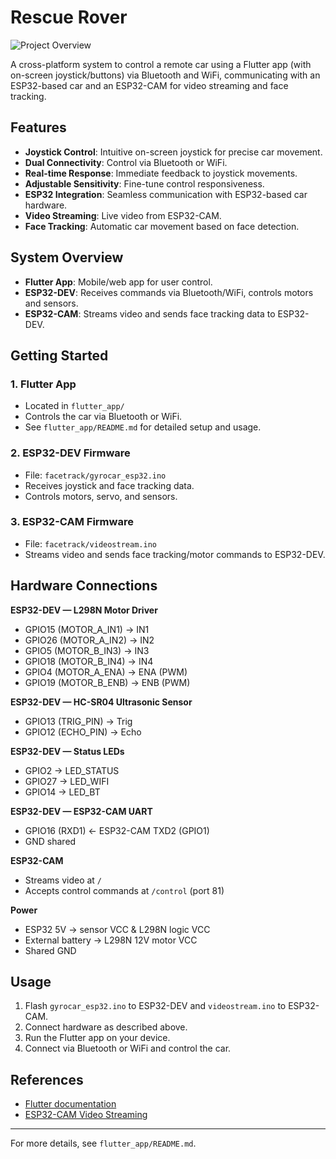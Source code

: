 # Rescue Rover

![Project Overview](assets/rover-diagram.png)
<!-- If 'assets/rover-diagram.png' does not exist, update the filename to match an actual image in the assets folder. -->

A cross-platform system to control a remote car using a Flutter app (with on-screen joystick/buttons) via Bluetooth and WiFi, communicating with an ESP32-based car and an ESP32-CAM for video streaming and face tracking.

## Features

- **Joystick Control**: Intuitive on-screen joystick for precise car movement.
- **Dual Connectivity**: Control via Bluetooth or WiFi.
- **Real-time Response**: Immediate feedback to joystick movements.
- **Adjustable Sensitivity**: Fine-tune control responsiveness.
- **ESP32 Integration**: Seamless communication with ESP32-based car hardware.
- **Video Streaming**: Live video from ESP32-CAM.
- **Face Tracking**: Automatic car movement based on face detection.

## System Overview

- **Flutter App**: Mobile/web app for user control.
- **ESP32-DEV**: Receives commands via Bluetooth/WiFi, controls motors and sensors.
- **ESP32-CAM**: Streams video and sends face tracking data to ESP32-DEV.

## Getting Started

### 1. Flutter App

- Located in `flutter_app/`
- Controls the car via Bluetooth or WiFi.
- See `flutter_app/README.md` for detailed setup and usage.

### 2. ESP32-DEV Firmware

- File: `facetrack/gyrocar_esp32.ino`
- Receives joystick and face tracking data.
- Controls motors, servo, and sensors.

### 3. ESP32-CAM Firmware

- File: `facetrack/videostream.ino`
- Streams video and sends face tracking/motor commands to ESP32-DEV.

## Hardware Connections

**ESP32-DEV — L298N Motor Driver**
- GPIO15 (MOTOR_A_IN1) → IN1
- GPIO26 (MOTOR_A_IN2) → IN2
- GPIO5  (MOTOR_B_IN3) → IN3
- GPIO18 (MOTOR_B_IN4) → IN4
- GPIO4  (MOTOR_A_ENA) → ENA (PWM)
- GPIO19 (MOTOR_B_ENB) → ENB (PWM)

**ESP32-DEV — HC-SR04 Ultrasonic Sensor**
- GPIO13 (TRIG_PIN) → Trig
- GPIO12 (ECHO_PIN) → Echo

**ESP32-DEV — Status LEDs**
- GPIO2  → LED_STATUS
- GPIO27 → LED_WIFI
- GPIO14 → LED_BT

**ESP32-DEV — ESP32-CAM UART**
- GPIO16 (RXD1) ← ESP32-CAM TXD2 (GPIO1)
- GND shared

**ESP32-CAM**
- Streams video at `/`
- Accepts control commands at `/control` (port 81)

**Power**
- ESP32 5V → sensor VCC & L298N logic VCC
- External battery → L298N 12V motor VCC
- Shared GND

## Usage

1. Flash `gyrocar_esp32.ino` to ESP32-DEV and `videostream.ino` to ESP32-CAM.
2. Connect hardware as described above.
3. Run the Flutter app on your device.
4. Connect via Bluetooth or WiFi and control the car.

## References

- [Flutter documentation](https://docs.flutter.dev/)
- [ESP32-CAM Video Streaming](https://RandomNerdTutorials.com/esp32-cam-video-streaming-web-server-camera-home-assistant/)

---
For more details, see `flutter_app/README.md`.

